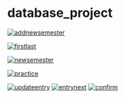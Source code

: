# database_project

<a href="https://ibb.co/yFw4GZz"><img src="https://i.ibb.co/chGYMZW/addnewsemester.png" alt="addnewsemester" border="0"></a>

<a href="https://ibb.co/Cv9SFDk"><img src="https://i.ibb.co/k0DPFvR/firstlast.png" alt="firstlast" border="0"></a>

<a href="https://ibb.co/fksvQHZ"><img src="https://i.ibb.co/hBSfCVr/newsemester.png" alt="newsemester" border="0"></a>

<a href="https://ibb.co/V04FDvR"><img src="https://i.ibb.co/nqJXfD9/practice.png" alt="practice" border="0"></a>

<a href="https://ibb.co/MSXygKZ"><img src="https://i.ibb.co/SyLD6H5/updateentry.png" alt="updateentry" border="0"></a>
<a href="https://ibb.co/M8n1dqM"><img src="https://i.ibb.co/LQSgK4n/entrynext.png" alt="entrynext" border="0"></a>
<a href="https://ibb.co/zGVvdD3"><img src="https://i.ibb.co/HnT8Z3c/confirm.png" alt="confirm" border="0"></a>
